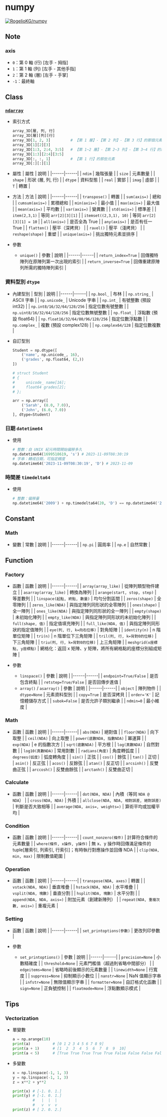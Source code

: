 # numpy

[![RogelioKG/numpy](https://img.shields.io/badge/Sync%20with%20HackMD-grey?logo=markdown)](https://hackmd.io/@RogelioKG/numpy)

## Note

### axis
  + `0`：第 0 軸 (行) [左手 - 拇指]
  + `1`：第 1 軸 (列) [左手 - 其他手指]
  + `2`：第 2 軸 (層) [左手 - 手掌]
  + `-1`：最終軸


## Class

### [`ndarray`](https://www.delftstack.com/zh-tw/tutorial/python-numpy/numpy-ndarray/)

+ 索引方式
  ```py
  array_3D[層, 列, 行]
  array_3D[層][列][行]
  array_3D[1, 2, 3]         # 【第 1 層】-【第 2 列】-【第 3 行】的那個元素
  array_3D[1][2][3]
  array_3D[1:3, 2:4, 3:5]   # 【第 1~2 層】-【第 2~3 列】-【第 3~4 行】的那些元素
  array_3D[1:3][2:4][3:5]
  array_3D[:, :, 1]         # 【第 1 行】的那些元素
  array_3D[:][:][1]
  ```

+ 屬性
  | 屬性 | 說明 |
  |------|------|
  | `ndim` | 幾階張量 |
  | `size` | 元素數量 |
  | `shape` | 形狀 (層, 列, 行) |
  | `dtype` | 資料型態 |
  | `real` | 實部 |
  | `imag` | 虛部 |
  | `T` | 轉置 |

+ 方法
  | 方法 | 說明 |
  |------|------|
  | `transpose()` | 轉置 |
  | `sum(axis=)` | 總和 |
  | `cumsum(axis=)` | 累積總和 |
  | `min(axis=)` | 最小值 |
  | `max(axis=)` | 最大值 |
  | `mean(axis=)` | 平均數 |
  | `var(axis=)` | 變異數 |
  | `std(axis=)` | 標準差 |
  | `item(2,3,1)` | 等同 `arr[2][3][1]` |
  | `itemset((2,3,1), 10)` | 等同 `arr[2][3][1] = 10` |
  | `all(axis=)` | 是否全為 True |
  | `any(axis=)` | 是否有任一 True |
  | `flatten()` | 壓平（深拷貝） |
  | `ravel()` | 壓平（淺拷貝） |
  | `reshape(shape)` | 重塑 |
  | `unique(axis=)` | 挑出獨特元素並排序 |

+ 參數
  + `unique()`
    | 參數 | 說明 |
    |------|------|
    | `return_index=True` | 回傳獨特陣列在原陣列第一次出現的索引 |
    | `return_inverse=True` | 回傳重建原陣列所需的獨特陣列索引 |

### 資料型別 `dtype`

+ 內建型別
  | 型別 | 說明 |
  |------|------|
  | `np.bool_` | 布林 |
  | `np.string_` | ASCII 字串 |
  | `np.unicode_` | Unicode 字串 |
  | `np.int_` | 有號整數 (預設 int32) |
  | `np.int8/16/32/64/128/256` | 指定位數有號整數 |
  | `np.uint8/16/32/64/128/256` | 指定位數無號整數 |
  | `np.float_` | 浮點數 (預設 float64) |
  | `np.float16/32/64/80/96/128/256` | 指定位數浮點數 |
  | `np.complex_` | 複數 (預設 complex128) |
  | `np.complex64/128` | 指定位數複數 |

+ 自訂型別
  ```py
  Student = np.dtype([
      ('name', np.unicode_, 16),
      ('grades', np.float64, (2,))
  ])

  # struct Student
  # {
  #     unicode_ name[16];
  #     float64 grades[2];
  # };

  arr = np.array([
      ('Sarah', (8.0, 7.0)), 
      ('John', (6.0, 7.0))
  ], dtype=Student)
  ```
### 日期 `datetime64`
+ 使用
  ```py
  # 整數：自 UNIX 紀元時間開始偏移多久
  np.datetime64(1699518619, 's') # 2023-11-09T08:30:19
  # 字串：轉成日期，可指定精度
  np.datetime64('2023-11-09T08:30:19', 'D') # 2023-11-09
  ```

### 時間差 `timedelta64`
+ 使用
  ```py
  # 整數：偏移量
  np.datetime64('2009') + np.timedelta64(20, 'D') == np.datetime64('2009-01-21')
  ```

## Constant

### Math
+ 變數
  | 常數 | 說明 |
  |------|------|
  | `np.pi` | 圓周率 |
  | `np.e` | 自然常數 |

## Function

### Factory
+ 函數
  | 函數 | 說明 |
  |------|------|
  | `array(array_like)` | 從陣列類型物件建立 |
  | `asarray(array_like)` | 轉換為陣列 |
  | `arange(start, stop, step)` | 等差數列 |
  | `linspace(起點, 終點, 數量)` | 均勻分割區間 |
  | `zeros(shape)` | 全零陣列 |
  | `zeros_like(NDA)` | 與指定陣列同形狀的全零陣列 |
  | `ones(shape)` | 全一陣列 |
  | `ones_like(NDA)` | 與指定陣列同形狀的全一陣列 |
  | `empty(shape)` | 未初始化陣列 |
  | `empty_like(NDA)` | 與指定陣列同形狀的未初始化陣列 |
  | `full(shape, 值)` | 指定值填充陣列 |
  | `full_like(NDA, 值)` | 與指定陣列同形狀的指定值陣列 |
  | `eye(列, 行, k=向右位移)` | 對角矩陣 |
  | `identity(n)` | n 階單位矩陣 |
  | `tri(n)` | n 階單位下三角矩陣 |
  | `tril(列, 行, k=背對0的位移)` | 下三角矩陣 |
  | `triu(列, 行, k=背對0的位移)` | 上三角矩陣 |
  | `meshgrid(x座標點, y座標點)` | 網格化：返回 x 矩陣、y 矩陣，將所有網格點的座標分別組成矩陣 |

+ 參數
  + `linspace()`
    | 參數 | 說明 |
    |------|------|
    | `endpoint=True/False` | 是否包含終點 |
    | `retstep=True/False` | 是否回傳步進值 |
  + `array()` / `asarray()`
    | 參數 | 說明 |
    |------|------|
    | `object` | 陣列物件 |
    | `dtype=None` | 元素資料型別 |
    | `copy=True` | 是否深拷貝 |
    | `order='K'` | 記憶體儲存方式 |
    | `subok=False` | 是否允許子類別繼承 |
    | `ndmin=0` | 最小維度 |

### Math
+ 函數
  | 函數 | 說明 |
  |------|------|
  | `abs(NDA)` | 絕對值 |
  | `floor(NDA)` | 向下取整 |
  | `ceil(NDA)` | 向上取整 |
  | `power(底數NDA, 指數NDA)` | 冪運算 |
  | `exp(NDA)` | e 的指數次方 |
  | `sqrt(底數NDA)` | 平方根 |
  | `log(真數NDA)` | 自然對數 |
  | `log10(真數NDA)` | 常用對數 |
  | `radians(角度)` | 角度轉弧度 |
  | `degrees(弧度)` | 弧度轉角度 |
  | `sin()` | 正弦 |
  | `cos()` | 餘弦 |
  | `tan()` | 正切 |
  | `asin()` | 反正弦 |
  | `acos()` | 反餘弦 |
  | `atan()` | 反正切 |
  | `arcsinh()` | 反雙曲正弦 |
  | `arccosh()` | 反雙曲餘弦 |
  | `arctanh()` | 反雙曲正切 |

### Calculate
+ 函數
  | 函數 | 說明 |
  |------|------|
  | `dot(NDA, NDA)` | 內積（等同 `NDA @ NDA`） |
  | `cross(NDA, NDA)` | 外積 |
  | `allclose(NDA, NDA, 相對誤差, 絕對誤差)` | 判斷是否大致相等 |
  | `average(NDA, axis=, weights=)` | 算術平均或加權平均 |

### Condition
+ 函數
  | 函數 | 說明 |
  |------|------|
  | `count_nonzero(條件)` | 計算符合條件的元素數量 |
  | `where(條件, x操作, y操作)` | 無 x、y 操作時回傳滿足條件的 tuple[層索引, 列索引, 行索引]；有時執行對應操作並回傳 NDA |
  | `clip(NDA, min, max)` | 限制數值範圍 |

### Operation
+ 函數
  | 函數 | 說明 |
  |------|------|
  | `transpose(NDA, axes)` | 轉置 |
  | `vstack(NDA, NDA)` | 垂直堆疊 |
  | `hstack(NDA, NDA)` | 水平堆疊 |
  | `vsplit(NDA, 塊數)` | 垂直分割 |
  | `hsplit(NDA, 塊數)` | 水平分割 |
  | `append(NDA, NDA, axis=)` | 附加元素（創建新陣列） |
  | `repeat(NDA, 重複次數, axis=)` | 重複元素 |

### Setting
+ 函數
  | 函數 | 說明 |
  |------|------|
  | `set_printoptions(參數)` | 更改列印參數 |

+ 參數
  + `set_printoptions()`
    | 參數 | 說明 |
    |------|------|
    | `precision=None` | 小數精確度 |
    | `threshold=None` | 元素門檻值（超過則省略中間部分） |
    | `edgeitems=None` | 省略時前後顯示的元素數量 |
    | `linewidth=None` | 行寬度 |
    | `suppress=None` | 抑制顯示小數位 |
    | `nanstr=None` | NaN 值顯示字串 |
    | `infstr=None` | 無限值顯示字串 |
    | `formatter=None` | 自訂格式化函數 |
    | `sign=None` | 正負號控制 |
    | `floatmode=None` | 浮點數顯示模式 |

## Tips

### Vectorization

+ 單變數
  ```py
  a = np.arange(10)
  print(a)          # [0 1 2 3 4 5 6 7 8 9]
  print(a + 1)      # [1  2  3  4  5  6  7  8  9  10]
  print(a < 5)      # [True True True True True False False False False False]
  ```

+ 多變數
  ```py
  x = np.linspace(-1, 1, 3)
  y = np.linspace(-1, 1, 3)
  z = x**2 + y**2

  print(x) # [-1. 0. 1.]
  print(y) # [-1. 0. 1.]
           #   |  |  |
           #   v  v  v
  print(z) # [ 2. 0. 2.]
  ```
